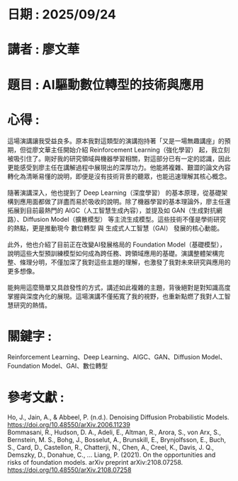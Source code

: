 # 日期 : 2025/09/24
# 講者 : 廖文華 
# 題目 : AI驅動數位轉型的技術與應用
# 心得 :
這場演講讓我受益良多。原本我對這類型的演講抱持著「又是一場無趣講座」的預期，但從廖文華主任開始介紹 Reinforcement Learning（強化學習） 起，我立刻被吸引住了。剛好我的研究領域與機器學習相關，對這部分已有一定的認識，因此更能感受到廖主任在講解過程中展現出的深厚功力。他能將複雜、艱澀的論文內容轉化為清晰易懂的說明，即便是沒有技術背景的聽眾，也能迅速理解其核心概念。
<br><br>
隨著演講深入，他也提到了 Deep Learning（深度學習） 的基本原理，從基礎架構到應用面都做了詳盡而易於吸收的說明。除了機器學習的基本理論外，廖主任還拓展到目前最熱門的 AIGC（人工智慧生成內容），並提及如 GAN（生成對抗網路）、Diffusion Model（擴散模型） 等主流生成模型。這些技術不僅是學術研究的熱點，更是推動現今 數位轉型 與 生成式人工智慧（GAI） 發展的核心動能。
<br><br>
此外，他也介紹了目前正在改變AI發展格局的 Foundation Model（基礎模型），說明這些大型預訓練模型如何成為跨任務、跨領域應用的基礎。演講整體架構完整、條理分明，不僅加深了我對這些主題的理解，也激發了我對未來研究與應用的更多想像。
<br><br>
能夠用這麼簡單又具啟發性的方式，講述如此複雜的主題，背後絕對是對知識高度掌握與深度內化的展現。這場演講不僅拓寬了我的視野，也重新點燃了我對人工智慧研究的熱情。
# 關鍵字 :
Reinforcement Learning、Deep Learning、AIGC、GAN、Diffusion Model、Foundation Model、GAI、數位轉型
# 參考文獻 : 
Ho, J., Jain, A., & Abbeel, P. (n.d.). Denoising Diffusion Probabilistic Models. https://doi.org/10.48550/arXiv.2006.11239<br>
Bommasani, R., Hudson, D. A., Adeli, E., Altman, R., Arora, S., von Arx, S., Bernstein, M. S., Bohg, J., Bosselut, A., Brunskill, E., Brynjolfsson, E., Buch, S., Card, D., Castellon, R., Chatterji, N., Chen, A., Creel, K., Davis, J. Q., Demszky, D., Donahue, C., ... Liang, P. (2021). On the opportunities and risks of foundation models. arXiv preprint arXiv:2108.07258. https://doi.org/10.48550/arXiv.2108.07258<br>
